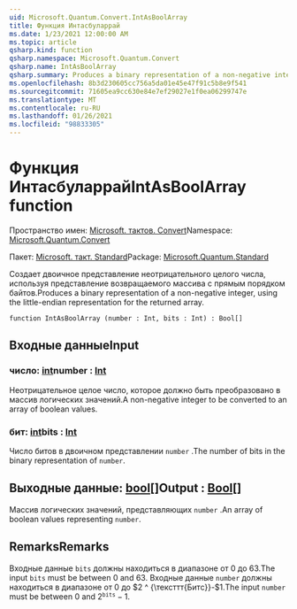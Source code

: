 ```yaml
---
uid: Microsoft.Quantum.Convert.IntAsBoolArray
title: Функция Интасбуларрай
ms.date: 1/23/2021 12:00:00 AM
ms.topic: article
qsharp.kind: function
qsharp.namespace: Microsoft.Quantum.Convert
qsharp.name: IntAsBoolArray
qsharp.summary: Produces a binary representation of a non-negative integer, using the little-endian representation for the returned array.
ms.openlocfilehash: 8b3d230605cc756a5da01e45e47f91c5b8e9f541
ms.sourcegitcommit: 71605ea9cc630e84e7ef29027e1f0ea06299747e
ms.translationtype: MT
ms.contentlocale: ru-RU
ms.lasthandoff: 01/26/2021
ms.locfileid: "98833305"
---
```

# <a name="intasboolarray-function"></a><span data-ttu-id="a4aa6-102">Функция Интасбуларрай</span><span class="sxs-lookup"><span data-stu-id="a4aa6-102">IntAsBoolArray function</span></span>

<span data-ttu-id="a4aa6-103">Пространство имен: [Microsoft. тактов. Convert](xref:Microsoft.Quantum.Convert)</span><span class="sxs-lookup"><span data-stu-id="a4aa6-103">Namespace: [Microsoft.Quantum.Convert](xref:Microsoft.Quantum.Convert)</span></span>

<span data-ttu-id="a4aa6-104">Пакет: [Microsoft. такт. Standard](https://nuget.org/packages/Microsoft.Quantum.Standard)</span><span class="sxs-lookup"><span data-stu-id="a4aa6-104">Package: [Microsoft.Quantum.Standard](https://nuget.org/packages/Microsoft.Quantum.Standard)</span></span>


<span data-ttu-id="a4aa6-105">Создает двоичное представление неотрицательного целого числа, используя представление возвращаемого массива с прямым порядком байтов.</span><span class="sxs-lookup"><span data-stu-id="a4aa6-105">Produces a binary representation of a non-negative integer, using the little-endian representation for the returned array.</span></span>

```qsharp
function IntAsBoolArray (number : Int, bits : Int) : Bool[]
```


## <a name="input"></a><span data-ttu-id="a4aa6-106">Входные данные</span><span class="sxs-lookup"><span data-stu-id="a4aa6-106">Input</span></span>

### <a name="number--int"></a><span data-ttu-id="a4aa6-107">число: [int](xref:microsoft.quantum.lang-ref.int)</span><span class="sxs-lookup"><span data-stu-id="a4aa6-107">number : [Int](xref:microsoft.quantum.lang-ref.int)</span></span>

<span data-ttu-id="a4aa6-108">Неотрицательное целое число, которое должно быть преобразовано в массив логических значений.</span><span class="sxs-lookup"><span data-stu-id="a4aa6-108">A non-negative integer to be converted to an array of boolean values.</span></span>


### <a name="bits--int"></a><span data-ttu-id="a4aa6-109">бит: [int](xref:microsoft.quantum.lang-ref.int)</span><span class="sxs-lookup"><span data-stu-id="a4aa6-109">bits : [Int](xref:microsoft.quantum.lang-ref.int)</span></span>

<span data-ttu-id="a4aa6-110">Число битов в двоичном представлении `number` .</span><span class="sxs-lookup"><span data-stu-id="a4aa6-110">The number of bits in the binary representation of `number`.</span></span>



## <a name="output--bool"></a><span data-ttu-id="a4aa6-111">Выходные данные: [bool](xref:microsoft.quantum.lang-ref.bool)[]</span><span class="sxs-lookup"><span data-stu-id="a4aa6-111">Output : [Bool](xref:microsoft.quantum.lang-ref.bool)[]</span></span>

<span data-ttu-id="a4aa6-112">Массив логических значений, представляющих `number` .</span><span class="sxs-lookup"><span data-stu-id="a4aa6-112">An array of boolean values representing `number`.</span></span>

## <a name="remarks"></a><span data-ttu-id="a4aa6-113">Remarks</span><span class="sxs-lookup"><span data-stu-id="a4aa6-113">Remarks</span></span>

<span data-ttu-id="a4aa6-114">Входные данные `bits` должны находиться в диапазоне от 0 до 63.</span><span class="sxs-lookup"><span data-stu-id="a4aa6-114">The input `bits` must be between 0 and 63.</span></span>
<span data-ttu-id="a4aa6-115">Входные данные `number` должны находиться в диапазоне от 0 до $2 ^ {\тексттт{Битс}}-$1.</span><span class="sxs-lookup"><span data-stu-id="a4aa6-115">The input `number` must be between 0 and $2^{\texttt{bits}} - 1$.</span></span>